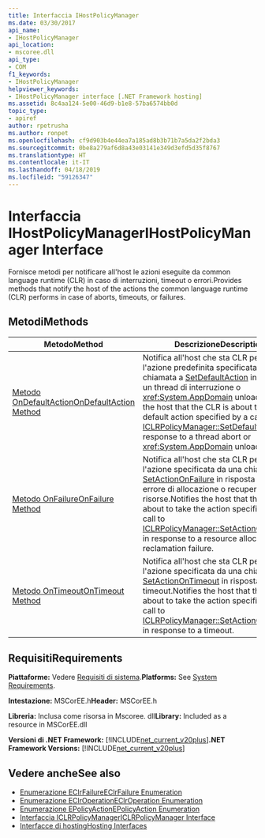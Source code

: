 ```yaml
---
title: Interfaccia IHostPolicyManager
ms.date: 03/30/2017
api_name:
- IHostPolicyManager
api_location:
- mscoree.dll
api_type:
- COM
f1_keywords:
- IHostPolicyManager
helpviewer_keywords:
- IHostPolicyManager interface [.NET Framework hosting]
ms.assetid: 8c4aa124-5e00-46d9-b1e8-57ba6574bb0d
topic_type:
- apiref
author: rpetrusha
ms.author: ronpet
ms.openlocfilehash: cf9d903b4e44ea7a185ad8b3b71b7a5da2f2bda3
ms.sourcegitcommit: 0be8a279af6d8a43e03141e349d3efd5d35f8767
ms.translationtype: HT
ms.contentlocale: it-IT
ms.lasthandoff: 04/18/2019
ms.locfileid: "59126347"
---
```

# <a name="ihostpolicymanager-interface"></a><span data-ttu-id="0ee38-102">Interfaccia IHostPolicyManager</span><span class="sxs-lookup"><span data-stu-id="0ee38-102">IHostPolicyManager Interface</span></span>
<span data-ttu-id="0ee38-103">Fornisce metodi per notificare all'host le azioni eseguite da common language runtime (CLR) in caso di interruzioni, timeout o errori.</span><span class="sxs-lookup"><span data-stu-id="0ee38-103">Provides methods that notify the host of the actions the common language runtime (CLR) performs in case of aborts, timeouts, or failures.</span></span>  
  
## <a name="methods"></a><span data-ttu-id="0ee38-104">Metodi</span><span class="sxs-lookup"><span data-stu-id="0ee38-104">Methods</span></span>  
  
|<span data-ttu-id="0ee38-105">Metodo</span><span class="sxs-lookup"><span data-stu-id="0ee38-105">Method</span></span>|<span data-ttu-id="0ee38-106">Descrizione</span><span class="sxs-lookup"><span data-stu-id="0ee38-106">Description</span></span>|  
|------------|-----------------|  
|[<span data-ttu-id="0ee38-107">Metodo OnDefaultAction</span><span class="sxs-lookup"><span data-stu-id="0ee38-107">OnDefaultAction Method</span></span>](../../../../docs/framework/unmanaged-api/hosting/ihostpolicymanager-ondefaultaction-method.md)|<span data-ttu-id="0ee38-108">Notifica all'host che sta CLR per eseguire l'azione predefinita specificata da una chiamata a [SetDefaultAction](../../../../docs/framework/unmanaged-api/hosting/iclrpolicymanager-setdefaultaction-method.md) in risposta a un thread di interruzione o <xref:System.AppDomain> unload.</span><span class="sxs-lookup"><span data-stu-id="0ee38-108">Notifies the host that the CLR is about to take the default action specified by a call to [ICLRPolicyManager::SetDefaultAction](../../../../docs/framework/unmanaged-api/hosting/iclrpolicymanager-setdefaultaction-method.md) in response to a thread abort or <xref:System.AppDomain> unload.</span></span>|  
|[<span data-ttu-id="0ee38-109">Metodo OnFailure</span><span class="sxs-lookup"><span data-stu-id="0ee38-109">OnFailure Method</span></span>](../../../../docs/framework/unmanaged-api/hosting/ihostpolicymanager-onfailure-method.md)|<span data-ttu-id="0ee38-110">Notifica all'host che sta CLR per eseguire l'azione specificata da una chiamata a [SetActionOnFailure](../../../../docs/framework/unmanaged-api/hosting/iclrpolicymanager-setactiononfailure-method.md) in risposta a un errore di allocazione o recupero di risorse.</span><span class="sxs-lookup"><span data-stu-id="0ee38-110">Notifies the host that the CLR is about to take the action specified by a call to [ICLRPolicyManager::SetActionOnFailure](../../../../docs/framework/unmanaged-api/hosting/iclrpolicymanager-setactiononfailure-method.md) in response to a resource allocation or reclamation failure.</span></span>|  
|[<span data-ttu-id="0ee38-111">Metodo OnTimeout</span><span class="sxs-lookup"><span data-stu-id="0ee38-111">OnTimeout Method</span></span>](../../../../docs/framework/unmanaged-api/hosting/ihostpolicymanager-ontimeout-method.md)|<span data-ttu-id="0ee38-112">Notifica all'host che sta CLR per eseguire l'azione specificata da una chiamata a [SetActionOnTimeout](../../../../docs/framework/unmanaged-api/hosting/iclrpolicymanager-setactionontimeout-method.md) in risposta a un timeout.</span><span class="sxs-lookup"><span data-stu-id="0ee38-112">Notifies the host that the CLR is about to take the action specified by a call to [ICLRPolicyManager::SetActionOnTimeout](../../../../docs/framework/unmanaged-api/hosting/iclrpolicymanager-setactionontimeout-method.md) in response to a timeout.</span></span>|  
  
## <a name="requirements"></a><span data-ttu-id="0ee38-113">Requisiti</span><span class="sxs-lookup"><span data-stu-id="0ee38-113">Requirements</span></span>  
 <span data-ttu-id="0ee38-114">**Piattaforme:** Vedere [Requisiti di sistema](../../../../docs/framework/get-started/system-requirements.md).</span><span class="sxs-lookup"><span data-stu-id="0ee38-114">**Platforms:** See [System Requirements](../../../../docs/framework/get-started/system-requirements.md).</span></span>  
  
 <span data-ttu-id="0ee38-115">**Intestazione:** MSCorEE.h</span><span class="sxs-lookup"><span data-stu-id="0ee38-115">**Header:** MSCorEE.h</span></span>  
  
 <span data-ttu-id="0ee38-116">**Libreria:** Inclusa come risorsa in Mscoree. dll</span><span class="sxs-lookup"><span data-stu-id="0ee38-116">**Library:** Included as a resource in MSCorEE.dll</span></span>  
  
 <span data-ttu-id="0ee38-117">**Versioni di .NET Framework:** [!INCLUDE[net_current_v20plus](../../../../includes/net-current-v20plus-md.md)]</span><span class="sxs-lookup"><span data-stu-id="0ee38-117">**.NET Framework Versions:** [!INCLUDE[net_current_v20plus](../../../../includes/net-current-v20plus-md.md)]</span></span>  
  
## <a name="see-also"></a><span data-ttu-id="0ee38-118">Vedere anche</span><span class="sxs-lookup"><span data-stu-id="0ee38-118">See also</span></span>

- [<span data-ttu-id="0ee38-119">Enumerazione EClrFailure</span><span class="sxs-lookup"><span data-stu-id="0ee38-119">EClrFailure Enumeration</span></span>](../../../../docs/framework/unmanaged-api/hosting/eclrfailure-enumeration.md)
- [<span data-ttu-id="0ee38-120">Enumerazione EClrOperation</span><span class="sxs-lookup"><span data-stu-id="0ee38-120">EClrOperation Enumeration</span></span>](../../../../docs/framework/unmanaged-api/hosting/eclroperation-enumeration.md)
- [<span data-ttu-id="0ee38-121">Enumerazione EPolicyAction</span><span class="sxs-lookup"><span data-stu-id="0ee38-121">EPolicyAction Enumeration</span></span>](../../../../docs/framework/unmanaged-api/hosting/epolicyaction-enumeration.md)
- [<span data-ttu-id="0ee38-122">Interfaccia ICLRPolicyManager</span><span class="sxs-lookup"><span data-stu-id="0ee38-122">ICLRPolicyManager Interface</span></span>](../../../../docs/framework/unmanaged-api/hosting/iclrpolicymanager-interface.md)
- [<span data-ttu-id="0ee38-123">Interfacce di hosting</span><span class="sxs-lookup"><span data-stu-id="0ee38-123">Hosting Interfaces</span></span>](../../../../docs/framework/unmanaged-api/hosting/hosting-interfaces.md)
